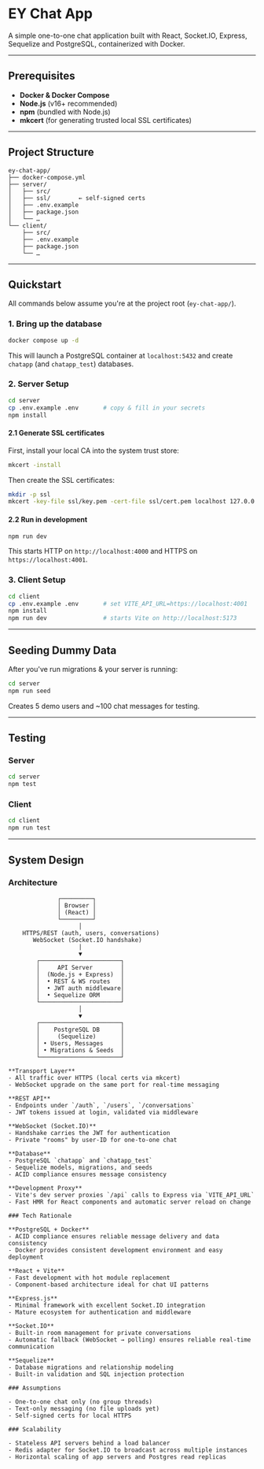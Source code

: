 # EY Chat App

A simple one-to-one chat application built with React, Socket.IO, Express, Sequelize and PostgreSQL, containerized with Docker.

---

## Prerequisites

- **Docker & Docker Compose**  
- **Node.js** (v16+ recommended)  
- **npm** (bundled with Node.js)  
- **mkcert** (for generating trusted local SSL certificates)

---

## Project Structure

```text
ey-chat-app/
├── docker-compose.yml
├── server/
│   ├── src/
│   ├── ssl/        ← self-signed certs
│   ├── .env.example
│   ├── package.json
│   └── …
└── client/
    ├── src/
    ├── .env.example
    ├── package.json
    └── …
```

---

## Quickstart

All commands below assume you're at the project root (`ey-chat-app/`).

### 1. Bring up the database

```bash
docker compose up -d
```

This will launch a PostgreSQL container at `localhost:5432` and create `chatapp` (and `chatapp_test`) databases.

### 2. Server Setup

```bash
cd server
cp .env.example .env       # copy & fill in your secrets
npm install
```

#### 2.1 Generate SSL certificates
First, install your local CA into the system trust store:
```bash
mkcert -install
```
Then create the SSL certificates:
```bash
mkdir -p ssl
mkcert -key-file ssl/key.pem -cert-file ssl/cert.pem localhost 127.0.0.1
```

#### 2.2 Run in development

```bash
npm run dev
```

This starts HTTP on `http://localhost:4000` and HTTPS on `https://localhost:4001`.

### 3. Client Setup

```bash
cd client
cp .env.example .env       # set VITE_API_URL=https://localhost:4001
npm install
npm run dev                # starts Vite on http://localhost:5173
```

---


## Seeding Dummy Data

After you've run migrations & your server is running:

```bash
cd server
npm run seed
```

Creates 5 demo users and ~100 chat messages for testing.

---

## Testing

### Server

```bash
cd server
npm test
```

### Client

```bash
cd client
npm run test
```

---

## System Design

### Architecture

```text
              ┌─────────┐
              │ Browser │
              │ (React) │
              └─────────┘
                    │
    HTTPS/REST (auth, users, conversations)
       WebSocket (Socket.IO handshake)
                    |
                    ▼
        ┌───────────────────────┐
        │     API Server        │
        │  (Node.js + Express)  │
        │  • REST & WS routes   │
        │  • JWT auth middleware│
        │  • Sequelize ORM      │
        └───────────────────────┘
                    │
                    ▼
        ┌───────────────────────┐
        │    PostgreSQL DB      │
        │     (Sequelize)       │
        │ • Users, Messages     │
        │ • Migrations & Seeds  │
        └───────────────────────┘

**Transport Layer**
- All traffic over HTTPS (local certs via mkcert)
- WebSocket upgrade on the same port for real-time messaging

**REST API**
- Endpoints under `/auth`, `/users`, `/conversations`
- JWT tokens issued at login, validated via middleware

**WebSocket (Socket.IO)**
- Handshake carries the JWT for authentication
- Private "rooms" by user-ID for one-to-one chat

**Database**
- PostgreSQL `chatapp` and `chatapp_test`
- Sequelize models, migrations, and seeds
- ACID compliance ensures message consistency

**Development Proxy**
- Vite's dev server proxies `/api` calls to Express via `VITE_API_URL`
- Fast HMR for React components and automatic server reload on change

### Tech Rationale

**PostgreSQL + Docker**
- ACID compliance ensures reliable message delivery and data consistency
- Docker provides consistent development environment and easy deployment

**React + Vite**
- Fast development with hot module replacement
- Component-based architecture ideal for chat UI patterns

**Express.js**
- Minimal framework with excellent Socket.IO integration
- Mature ecosystem for authentication and middleware

**Socket.IO**
- Built-in room management for private conversations
- Automatic fallback (WebSocket → polling) ensures reliable real-time communication

**Sequelize**
- Database migrations and relationship modeling
- Built-in validation and SQL injection protection

### Assumptions

- One-to-one chat only (no group threads)
- Text-only messaging (no file uploads yet)
- Self-signed certs for local HTTPS

### Scalability

- Stateless API servers behind a load balancer
- Redis adapter for Socket.IO to broadcast across multiple instances
- Horizontal scaling of app servers and Postgres read replicas